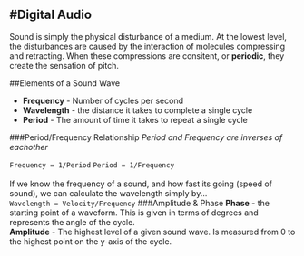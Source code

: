 #Digital Audio
---
Sound is simply the physical disturbance of a medium. At the lowest level, the disturbances are caused by the interaction of molecules compressing and retracting. When these compressions are consitent, or **periodic**, they create the sensation of pitch.

##Elements of a Sound Wave
- **Frequency** - Number of cycles per second
- **Wavelength** - the distance it takes to complete a single cycle
- **Period** - The amount of time it takes to repeat a single cycle

###Period/Frequency Relationship
*Period and Frequency are inverses of eachother*

`Frequency = 1/Period`
`Period = 1/Frequency`<br><br>
If we know the frequency of a sound, and how fast its going (speed of sound), we can calculate the wavelength simply by...<br>
`Wavelength = Velocity/Frequency`
###Amplitude & Phase
**Phase** - the starting point of a waveform. This is given in terms of degrees and represents the angle of the cycle.<br>
**Amplitude** - The highest level of a given sound wave. Is measured from 0 to the highest point on the y-axis of the cycle.


